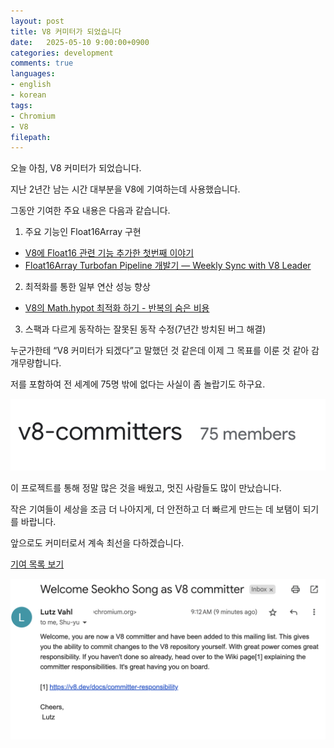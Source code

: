 ```yaml
---
layout: post
title: V8 커미터가 되었습니다
date:   2025-05-10 9:00:00+0900
categories: development
comments: true
languages:
- english
- korean
tags:
- Chromium
- V8
filepath:
---
```


오늘 아침, V8 커미터가 되었습니다.

지난 2년간 남는 시간 대부분을 V8에 기여하는데 사용했습니다.

그동안 기여한 주요 내용은 다음과 같습니다.
1. 주요 기능인 Float16Array 구현
  * [V8에 Float16 관련 기능 추가한 첫번째 이야기](https://blog.seokho.dev/ko/development/2024/03/03/V8-Float16Array.html)
  * [Float16Array Turbofan Pipeline 개발기 — Weekly Sync with V8 Leader](https://blog.seokho.dev/ko/development/2025/02/21/V8-DevLogFloat16Array.html)
2. 최적화를 통한 일부 연산 성능 향상
  * [V8의 Math.hypot 최적화 하기 - 반복의 숨은 비용](https://blog.seokho.dev/ko/development/2024/03/18/V8-optimize-MathHypot.html)
3.  스팩과 다르게 동작하는 잘못된 동작 수정(7년간 방치된 버그 해결)

누군가한테 “V8 커미터가 되겠다”고 말했던 것 같은데 이제 그 목표를 이룬 것 같아 감개무량합니다.

저를 포함하여 전 세계에 75명 밖에 없다는 사실이 좀 놀랍기도 하구요.

![count](/uploads/2025-05-10/members.png)

이 프로젝트를 통해 정말 많은 것을 배웠고, 멋진 사람들도 많이 만났습니다.

작은 기여들이 세상을 조금 더 나아지게, 더 안전하고 더 빠르게 만드는 데 보탬이 되기를 바랍니다.

앞으로도 커미터로서 계속 최선을 다하겠습니다.

[기여 목록 보기](https://chromium-review.googlesource.com/q/owner:seokho@chromium.org+repo:v8/v8+-status:abandoned)

![Render example](/uploads/2025-05-10/mail.png)